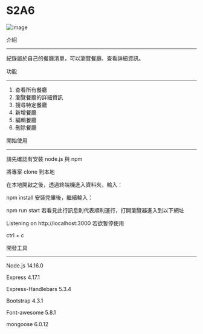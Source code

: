 # S2A6

![image](https://user-images.githubusercontent.com/22428916/138546654-80a1cbe6-2b9e-4417-be60-f0c905ca98a3.png)


介紹
_________________________________________________
紀錄屬於自己的餐廳清單，可以瀏覽餐廳、查看詳細資訊。

功能
_________________________________________________
1. 查看所有餐廳
2. 瀏覽餐廳的詳細資訊
3. 搜尋特定餐廳
4. 新增餐廳
5. 編輯餐廳
6. 刪除餐廳

開始使用
_________________________________________________
請先確認有安裝 node.js 與 npm

將專案 clone 到本地

在本地開啟之後，透過終端機進入資料夾，輸入：

npm install
安裝完畢後，繼續輸入：

npm run start
若看見此行訊息則代表順利運行，打開瀏覽器進入到以下網址

Listening on http://localhost:3000
若欲暫停使用

ctrl + c

開發工具
_________________________________________________
Node.js 14.16.0

Express 4.17.1

Express-Handlebars 5.3.4

Bootstrap 4.3.1

Font-awesome 5.8.1

mongoose 6.0.12

